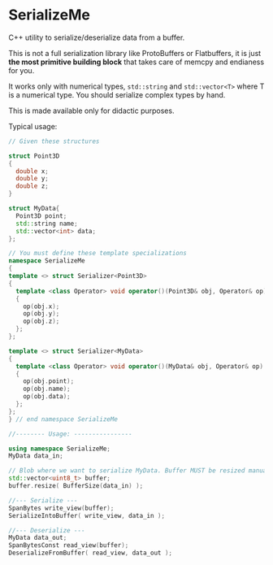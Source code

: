 # SerializeMe

C++ utility to serialize/deserialize data from a buffer.

This is not a full serialization library like ProtoBuffers or Flatbuffers, it is just **the most primitive
building block** that takes care of memcpy and endianess for you.

It works only with numerical types, `std::string` and `std::vector<T>` where T is a numerical type. You should serialize complex types by hand.

This is made available only for didactic purposes.

Typical usage:

```c++
// Given these structures

struct Point3D
{
  double x;
  double y;
  double z;
}

struct MyData{
  Point3D point;
  std::string name;
  std::vector<int> data;
};

// You must define these template specializations
namespace SerializeMe
{
template <> struct Serializer<Point3D>
{
  template <class Operator> void operator()(Point3D& obj, Operator& op)
  {
    op(obj.x);
    op(obj.y);
    op(obj.z);
  };
};

template <> struct Serializer<MyData>
{
  template <class Operator> void operator()(MyData& obj, Operator& op)
  {
    op(obj.point);
    op(obj.name);
    op(obj.data);
  };
};
} // end namespace SerializeMe

//-------- Usage: ----------------

using namespace SerializeMe;
MyData data_in;

// Blob where we want to serialize MyData. Buffer MUST be resized manually.
std::vector<uint8_t> buffer;
buffer.resize( BufferSize(data_in) );

//--- Serialize ---
SpanBytes write_view(buffer);
SerializeIntoBuffer( write_view, data_in );

//--- Deserialize ---
MyData data_out;
SpanBytesConst read_view(buffer);
DeserializeFromBuffer( read_view, data_out );
```

